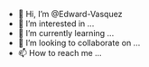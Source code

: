 - 👋 Hi, I’m @Edward-Vasquez  
- 👀 I’m interested in ...
- 🌱 I’m currently learning ...
- 💞️ I’m looking to collaborate on ...
- 📫 How to reach me ...

<!---
Edward-Vasquez/Edward-Vasquez is a ✨ special ✨ repository because its `README.md` (this file) appears on your GitHub profile.
You can click the Preview link to take a look at your changes.
--->
